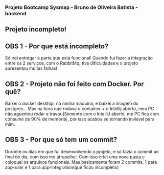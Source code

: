### Projeto Bootcamp Sysmap - Bruno de Oliveira Batista - backend

## Projeto incompleto!

## OBS 1 - Por que está incompleto?
  Só irei entregar a parte que está funcional! Quando fui fazer a integração entre os 2 serviços, com o RabbitMq, tive dificuldades e o projeto apresentou muitas falhas!

## OBS 2 - Projeto não foi feito com Docker. Por quê?
  Baixei o docker desktop, na minha maquina, e baixei a imagem do postgres... Mas na hora que rodava o container + o Intellij aberto, meu PC não aguentou rodar e travou(Somente com o IntelliJ aberto, me PC fica com consume de 90% de memoria), por isso acabou se tornando inviavel para mim.

## OBS 3 - Por que só tem um commit? 
  Durante os dias em que fui desenvolvendo o projeto, e só fazia o commit ao final do dia, com isso me atrapalhei. Com isso criei uma nova pasta e coloquei os arquivos funcionais.
    Mas basicamente foram 2 commits, 1 para app-user e 1 para app-integration(que ficou incompleto)

